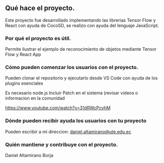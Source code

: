  
## Qué hace el proyecto.

Este proyecto fue desarrollado implementando las librerias Tensor Flow y React con ayuda de CocoSD,
se realizo con ayuda del lenguaje JavaScript.

### Por qué el proyecto es útil.

Permite ilustrar el ejemplo de reconocimiento de objetos mediante Tensor Flow y React App

### Cómo pueden comenzar los usuarios con el proyecto.

Pueden clonar el repositorio y ejecutarlo desde VS Code con ayuda de los plugins esenciales

Es necesario node.js
Incluir Patch en el sistema (revisar videos o informacion en la comunidad

https://www.youtube.com/watch?v=31dRWcPcvhM

### Dónde pueden recibir ayuda los usuarios con tu proyecto

Pueden escribir a mi direccion:
daniel.altamirano@ute.edu.ec

### Quién mantiene y contribuye con el proyecto.

Daniel Altamirano Borja

